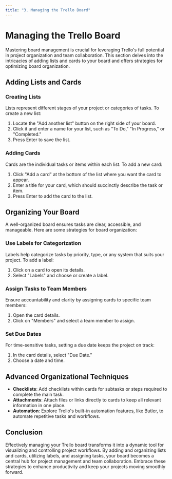 ```yaml
---
title: "3. Managing the Trello Board"
---
```


# Managing the Trello Board

Mastering board management is crucial for leveraging Trello's full potential in project organization and team collaboration. This section delves into the intricacies of adding lists and cards to your board and offers strategies for optimizing board organization.

## Adding Lists and Cards

### Creating Lists

Lists represent different stages of your project or categories of tasks. To create a new list:

1. Locate the "Add another list" button on the right side of your board.
2. Click it and enter a name for your list, such as "To Do," "In Progress," or "Completed."
3. Press Enter to save the list.

### Adding Cards

Cards are the individual tasks or items within each list. To add a new card:

1. Click "Add a card" at the bottom of the list where you want the card to appear.
2. Enter a title for your card, which should succinctly describe the task or item.
3. Press Enter to add the card to the list.

## Organizing Your Board

A well-organized board ensures tasks are clear, accessible, and manageable. Here are some strategies for board organization:

### Use Labels for Categorization

Labels help categorize tasks by priority, type, or any system that suits your project. To add a label:

1. Click on a card to open its details.
2. Select "Labels" and choose or create a label.

### Assign Tasks to Team Members

Ensure accountability and clarity by assigning cards to specific team members:

1. Open the card details.
2. Click on "Members" and select a team member to assign.

### Set Due Dates

For time-sensitive tasks, setting a due date keeps the project on track:

1. In the card details, select "Due Date."
2. Choose a date and time.

## Advanced Organizational Techniques

- **Checklists**: Add checklists within cards for subtasks or steps required to complete the main task.
- **Attachments**: Attach files or links directly to cards to keep all relevant information in one place.
- **Automation**: Explore Trello's built-in automation features, like Butler, to automate repetitive tasks and workflows.

## Conclusion

Effectively managing your Trello board transforms it into a dynamic tool for visualizing and controlling project workflows. By adding and organizing lists and cards, utilizing labels, and assigning tasks, your board becomes a central hub for project management and team collaboration. Embrace these strategies to enhance productivity and keep your projects moving smoothly forward.
